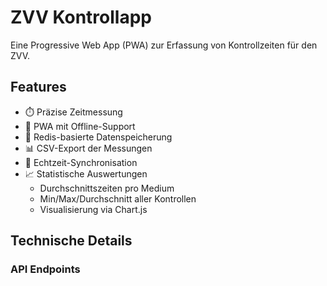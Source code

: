 # ZVV Kontrollapp

Eine Progressive Web App (PWA) zur Erfassung von Kontrollzeiten für den ZVV.

## Features
- ⏱️ Präzise Zeitmessung
- 📱 PWA mit Offline-Support
- 💾 Redis-basierte Datenspeicherung
- 📊 CSV-Export der Messungen
- 🔄 Echtzeit-Synchronisation
- 📈 Statistische Auswertungen
  - Durchschnittszeiten pro Medium
  - Min/Max/Durchschnitt aller Kontrollen
  - Visualisierung via Chart.js

## Technische Details

### API Endpoints
```